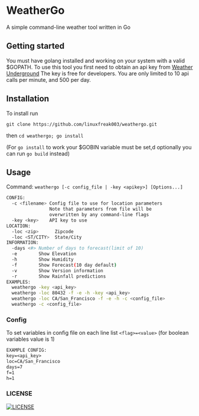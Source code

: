 # WeatherGo

A simple command-line weather tool written in Go

## Getting started

You must have golang installed and working on your system with a valid
$GOPATH.
To use this tool you first need to obtain an api key from
[Weather Underground](https://www.wunderground.com/weather/api)
The key is free for developers. You are only limited to 10 api calls per minute,
and 500 per day.

## Installation

To install run

`git clone https://github.com/linuxfreak003/weathergo.git`

then `cd weathergo; go install`

(For `go install` to work your $GOBIN variable must be set,d
optionally you can run `go build` instead)

## Usage

Command:
`weathergo [-c config_file | -key <apikey>] [Options...]`

```bash
CONFIG:
  -c <filename> Config file to use for location parameters
                Note that parameters from file will be
                overwritten by any command-line flags
  -key <key>    API key to use
LOCATION:
  -loc <zip>      Zipcode
  -loc <ST/CITY>  State/City
INFORMATION:
  -days <#> Number of days to forecast(limit of 10)
  -e        Show Elevation
  -h        Show Humidity
  -f        Show Forecast(10 day default)
  -v        Show Version information
  -r        Show Rainfall predictions
EXAMPLES:
  weathergo -key <api_key>
  weathergo -loc 80432 -f -e -h -key <api_key>
  weathergo -loc CA/San_Francisco -f -e -h -c <config_file>
  weathergo -c <config_file>
```

### Config

To set variables in config file on each line list `<flag>=<value>` (for boolean variables value is 1)

```txt
EXAMPLE CONFIG:
key=<api_key>
loc=CA/San_Francisco
days=7
f=1
h=1
```

### LICENSE

[![LICENSE](https://img.shields.io/pypi/l/Django.svg)](LICENSE)
